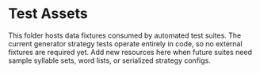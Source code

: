 # Test Assets

This folder hosts data fixtures consumed by automated test suites. The current generator strategy tests operate entirely in code, so no external fixtures are required yet. Add new resources here when future suites need sample syllable sets, word lists, or serialized strategy configs.
